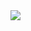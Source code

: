 <img align="left" src="https://github-readme-stats.vercel.app/api?username=octiler&show_icons=true&icon_color=0366d6&text_color=24292e&bg_color=ffffff&hide_title=true" />
<!--
**octiler/octiler** is a ✨ _special_ ✨ repository because its `README.md` (this file) appears on your GitHub profile.

Here are some ideas to get you started:

- 🔭 I’m currently working on ...
- 🌱 I’m currently learning ...
- 👯 I’m looking to collaborate on ...
- 🤔 I’m looking for help with ...
- 💬 Ask me about ...
- 📫 How to reach me: ...
- 😄 Pronouns: ...
- ⚡ Fun fact: ...
-->
